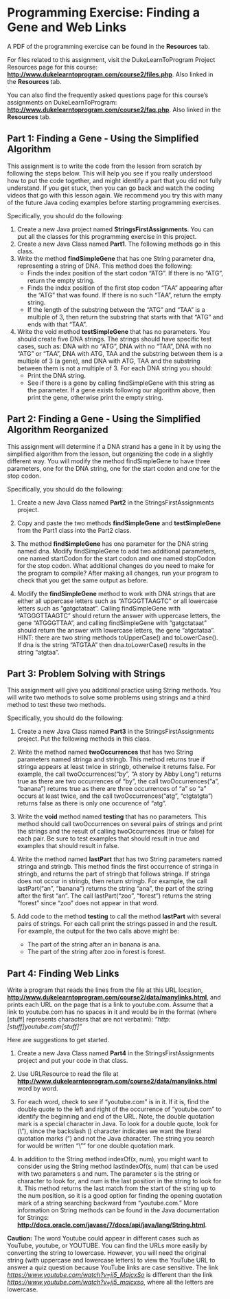 # Programming Exercise: Finding a Gene and Web Links

A PDF of the programming exercise can be found in the **Resources** tab.

For files related to this assignment, visit the DukeLearnToProgram Project Resources page for this course: **http://www.dukelearntoprogram.com/course2/files.php**. Also linked in the **Resources** tab.

You can also find the frequently asked questions page for this course’s assignments on DukeLearnToProgram: **http://www.dukelearntoprogram.com/course2/faq.php**. Also linked in the **Resources** tab.

## Part 1: Finding a Gene - Using the Simplified Algorithm

This assignment is to write the code from the lesson from scratch by following the steps below. This will help you see if you really understood how to put the code together, and might identify a part that you did not fully understand. If you get stuck, then you can go back and watch the coding videos that go with this lesson again. We recommend you try this with many of the future Java coding examples before starting programming exercises.

Specifically, you should do the following:

1. Create a new Java project named **StringsFirstAssignments**. You can put all the classes for this programming exercise in this project.
2. Create a new Java Class named **Part1**. The following methods go in this class.
3. Write the method **findSimpleGene** that has one String parameter dna, representing a string of DNA. This method does the following:
    * Finds the index position of the start codon “ATG”. If there is no “ATG”, return the empty string.
    * Finds the index position of the first stop codon “TAA” appearing after the “ATG” that was found. If there is no such “TAA”, return the empty string.
    * If the length of the substring between the “ATG” and “TAA” is a multiple of 3, then return the substring that starts with that “ATG” and ends with that “TAA”.
4. Write the void method **testSimpleGene** that has no parameters. You should create five DNA strings. The strings should have specific test cases, such as: DNA with no “ATG”, DNA with no “TAA”, DNA with no “ATG” or “TAA”, DNA with ATG, TAA and the substring between them is a multiple of 3 (a gene), and DNA with ATG, TAA and the substring between them is not a multiple of 3. For each DNA string you should:
    * Print the DNA string.
    * See if there is a gene by calling findSimpleGene with this string as the parameter. If a gene exists following our algorithm above, then print the gene, otherwise print the empty string.

## Part 2: Finding a Gene - Using the Simplified Algorithm Reorganized

This assignment will determine if a DNA strand has a gene in it by using the simplified algorithm from the lesson, but organizing the code in a slightly different way. You will modify the method findSimpleGene to have three parameters, one for the DNA string, one for the start codon and one for the stop codon.

Specifically, you should do the following:
1. Create a new Java Class named **Part2** in the StringsFirstAssignments project.

2. Copy and paste the two methods **findSimpleGene** and **testSimpleGene** from the Part1 class into the Part2 class.

3. The method **findSimpleGene** has one parameter for the DNA string named dna. Modify findSimpleGene to add two additional parameters, one named startCodon for the start codon and one named stopCodon for the stop codon. What additional changes do you need to make for the program to compile? After making all changes, run your program to check that you get the same output as before.

4. Modify the **findSimpleGene** method to work with DNA strings that are either all uppercase letters such as “ATGGGTTAAGTC” or all lowercase letters such as “gatgctataat”. Calling findSimpleGene with “ATGGGTTAAGTC” should return the answer with uppercase letters, the gene “ATGGGTTAA”, and calling findSimpleGene with “gatgctataat” should return the answer with lowercase letters, the gene “atgctataa”. HINT: there are two string methods toUpperCase() and toLowerCase(). If dna is the string “ATGTAA” then dna.toLowerCase() results in the string “atgtaa”.

## Part 3: Problem Solving with Strings

This assignment will give you additional practice using String methods. You will write two methods to solve some problems using strings and a third method to test these two methods.

Specifically, you should do the following:
1. Create a new Java Class named **Part3** in the StringsFirstAssignments project. Put the following methods in this class.

2. Write the method named **twoOccurrences** that has two String parameters named stringa and stringb. This method returns true if stringa appears at least twice in stringb, otherwise it returns false. For example, the call twoOccurrences(“by”, “A story by Abby Long”) returns true as there are two occurrences of “by”, the call twoOccurrences(“a”, “banana”) returns true as there are three occurrences of “a” so “a” occurs at least twice, and the call twoOccurrences(“atg”, “ctgtatgta”) returns false as there is only one occurence of “atg”.

3. Write the **void** method named **testing** that has no parameters. This method should call twoOccurrences on several pairs of strings and print the strings and the result of calling twoOccurrences (true or false) for each pair. Be sure to test examples that should result in true and examples that should result in false.

4. Write the method named **lastPart** that has two String parameters named stringa and stringb. This method finds the first occurrence of stringa in stringb, and returns the part of stringb that follows stringa. If stringa does not occur in stringb, then return stringb. For example, the call lastPart(“an”, “banana”) returns the string “ana”, the part of the string after the first “an”. The call lastPart(“zoo”, “forest”) returns the string “forest” since “zoo” does not appear in that word.

5. Add code to the method **testing** to call the method **lastPart** with several pairs of strings. For each call print the strings passed in and the result. For example, the output for the two calls above might be:
    * The part of the string after an in banana is ana.
    * The part of the string after zoo in forest is forest.
    
## Part 4: Finding Web Links

Write a program that reads the lines from the file at this URL location, **http://www.dukelearntoprogram.com/course2/data/manylinks.html**, and prints each URL on the page that is a link to youtube.com. Assume that a link to youtube.com has no spaces in it and would be in the format (where [stuff] represents characters that are not verbatim): *“http:[stuff]youtube.com[stuff]”*

Here are suggestions to get started.

1. Create a new Java Class named **Part4** in the StringsFirstAssignments project and put your code in that class.

2. Use URLResource to read the file at **http://www.dukelearntoprogram.com/course2/data/manylinks.html** word by word.

3. For each word, check to see if “youtube.com” is in it. If it is, find the double quote to the left and right of the occurrence of “youtube.com” to identify the beginning and end of the URL. Note, the double quotation mark is a special character in Java. To look for a double quote, look for (\”), since the backslash (\) character indicates we want the literal quotation marks (“) and not the Java character. The string you search for would be written “\”” for one double quotation mark.

4. In addition to the String method indexOf(x, num), you might want to consider using the String method lastIndexOf(s, num) that can be used with two parameters s and num. The parameter s is the string or character to look for, and num is the last position in the string to look for it. This method returns the last match from the start of the string up to the num position, so it is a good option for finding the opening quotation mark of a string searching backward from “youtube.com.” More information on String methods can be found in the Java documentation for Strings: **http://docs.oracle.com/javase/7/docs/api/java/lang/String.html**.

**Caution:** The word Youtube could appear in different cases such as YouTube, youtube, or YOUTUBE. You can find the URLs more easily by converting the string to lowercase. However, you will need the original string (with uppercase and lowercase letters) to view the YouTube URL to answer a quiz question because YouTube links are case sensitive. The link *https://www.youtube.com/watch?v=ji5_MqicxSo* is different than the link *https://www.youtube.com/watch?v=ji5_mqicxso*, where all the letters are lowercase.
